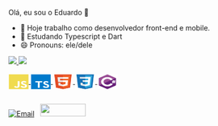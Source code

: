 Olá,  eu sou o Eduardo 👋


- 🔭 Hoje trabalho como desenvolvedor front-end e mobile.
- 🌱 Estudando Typescript e Dart
- 😄 Pronouns: ele/dele

<div>
  <a href="https://beacons.ai/eduardogoncalves">
  <img height="180em" src="https://github-readme-stats.vercel.app/api?username=Eduardo-ops&show_icons=true&theme=dark&include_all_commits=true&count_private=true"/>
  <img height="180em" src="https://github-readme-stats.vercel.app/api/top-langs/?username=Eduardo-ops&layout=compact&langs_count=16&theme=dark"/>
</div>
  
<div style="display: inline_block"><br>
  <img align="center" alt="Eduardo-Js" height="30" width="40" src="https://raw.githubusercontent.com/devicons/devicon/master/icons/javascript/javascript-plain.svg">
  <img align="center" alt="Eduardo-Ts" height="30" width="40" src="https://raw.githubusercontent.com/devicons/devicon/master/icons/typescript/typescript-plain.svg">
  <img align="center" alt="Eduardol-HTML" height="30" width="40" src="https://raw.githubusercontent.com/devicons/devicon/master/icons/html5/html5-original.svg">
  <img align="center" alt="Eduardo-CSS" height="30" width="40" src="https://raw.githubusercontent.com/devicons/devicon/master/icons/css3/css3-original.svg">
  <img align="center" alt="Eduardo-Csharp" height="30" width="40" src="https://raw.githubusercontent.com/devicons/devicon/master/icons/csharp/csharp-original.svg">
</div>
  
##
  
<div>
  <a href="mailto:eduardof013@hotmail.com"><img alt="Email" height="25" width="90" src="https://img.shields.io/badge/-Email-red?style=flat-square&logo=gmail" /></a> &nbsp;
  <a href="www.linkedin.com/in/eduardo-isidoro-goncalves" target="_blank"><img height="25" width="90" src="https://img.shields.io/badge/-LinkedIn-%230077B5?style=for-the-badge&logo=linkedin&logoColor=white" target="_blank"></a>      
</div>
